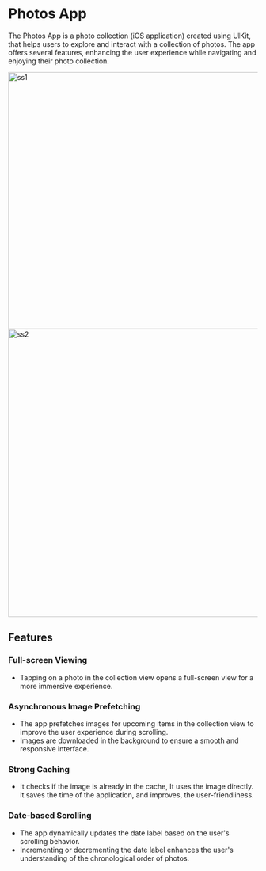 # Photos App

The Photos App is a photo collection (iOS application) created using UIKit, that helps users to explore and interact with a collection of photos. 
The app offers several features, enhancing the user experience while navigating and enjoying their photo collection.

<img width="519" alt="ss1" src="https://github.com/ananyajoshi/PhotosApp/assets/40498665/cd6117a0-de8c-4ebd-904c-47d1b39c7829"> <img width="582" alt="ss2" src="https://github.com/ananyajoshi/PhotosApp/assets/40498665/2c94b520-3fe2-4a78-8f29-c54765bec038">

## Features

### Full-screen Viewing
- Tapping on a photo in the collection view opens a full-screen view for a more immersive experience.

### Asynchronous Image Prefetching
- The app prefetches images for upcoming items in the collection view to improve the user experience during scrolling.
- Images are downloaded in the background to ensure a smooth and responsive interface.

### Strong Caching
- It checks if the image is already in the cache, It uses the image directly. it saves the time of the application, and improves, the user-friendliness.

### Date-based Scrolling
- The app dynamically updates the date label based on the user's scrolling behavior.
- Incrementing or decrementing the date label enhances the user's understanding of the chronological order of photos.
